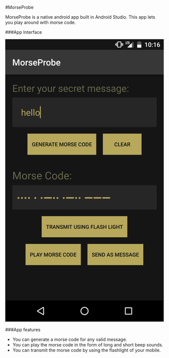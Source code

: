 #MorseProbe

MorseProbe is a native android app built in Android Studio. This app lets you play around with morse code.

###App Interface

![App screen](https://raw.githubusercontent.com/JSKohli/MorseProbe/master/Screenshots/Screenshot_20160811-221616.png "App Screen")

###App features
* You can generate a morse code for any valid message.
* You can play the morse code in the form of long and short beep sounds.
* You can transmit the morse code by using the flashlight of your mobile.
